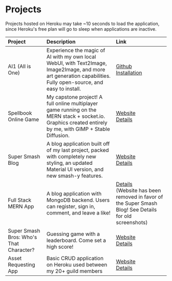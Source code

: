 # Projects

Projects hosted on Heroku may take ~10 seconds to load the application, since Heroku's free plan will go to sleep when applications are inactive.

| Project | Description | Link|
|:--------------|:------------------|:-----------|
| AI1 (All is One) | Experience the magic of AI with my own local WebUI, with Text2Image, Image2Image, and more art generation capabilities. Fully open-source, and easy to install.| [Github](https://github.com/danpursuit/all-is-one)<br/>[Installation](https://www.youtube.com/watch?v=G877d49MWRg)|
| Spellbook Online Game | My capstone project! A full online multiplayer game running on the MERN stack + socket.io. Graphics created entirely by me, with GIMP + Stable Diffusion. | [Website](https://spellbookdemo.herokuapp.com/)<br/>[Details](https://danpursuit.github.io/spellbook)|
| Super Smash Blog | A blog application built off of my last project, packed with completely new styling, an updated Material UI version, and new smash-y features. | [Website](https://kazuyasmash.herokuapp.com/)<br/>[Details](https://danpursuit.github.io/ssbu-blog)|
| Full Stack MERN App | A blog application with MongoDB backend. Users can register, sign in, comment, and leave a like! | [Details](https://danpursuit.github.io/fullstack-mern-app)<br/>(Website has been removed in favor of the Super Smash Blog! See Details for old screenshots)|
| Super Smash Bros: Who's That Character? | Guessing game with a leaderboard. Come set a high score! | [Website](https://ssbu-guess.herokuapp.com/)<br/>[Details](https://danpursuit.github.io/ssbu-guess-who)|
| Asset Requesting App | Basic CRUD application on Heroku used between my 20+ guild members | [Website](https://gfi-asset-request.herokuapp.com/)<br/>[Details](https://danpursuit.github.io/asset-requests)|
